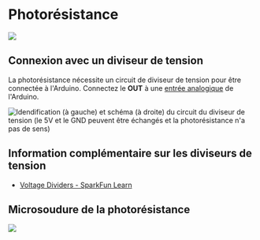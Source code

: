 # Photorésistance

![](./photoresistance1.svg)

## Connexion avec un diviseur de tension

La photorésistance nécessite un circuit de diviseur de tension pour être connectée à l'Arduino. Connectez le **OUT** à une [entrée analogique](../entree_analogique/entree_analogique.md) de l'Arduino. <!-- pour uniformiser le texte, metrre connect(er)  -->

![Idendification (à gauche) et schéma (à droite) du circuit du diviseur de tension (le 5V et le GND peuvent être échangés et la photorésistance n'a pas de sens)](./photoresistance_diviseur_tension.svg)

## Information complémentaire sur les diviseurs de tension

* [Voltage Dividers - SparkFun Learn](https://learn.sparkfun.com/tutorials/voltage-dividers)

## Microsoudure de la photorésistance

![](./photoresistance2.svg)

